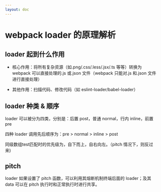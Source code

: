 ```yaml
---
layout: doc
---
```


# webpack loader 的原理解析

## loader 起到什么作用

- 核心作用：将所有复杂资源（如.png/.css/.less/.jsx/.ts 等等）转换为 webpack 可以直接处理的.js 或.json 文件（webpack 只能对.js 和.json 文件进行直接处理）

- 其他作用：扫描代码、修改代码（如 eslint-loader/babel-loader）

## loader 种类 & 顺序

loader 可以被分为四类，分别是：后置 post，普通 normal，行内 inline，前置 pre

四种 loader 调用先后顺序为：pre > normal > inline > post

同级数组test匹配时的优先级为，自下而上，自右向左。（pitch 情况下，则反过来)

## pitch

loader 如果设置了 pitch 函数，可以利用其熔断机制终端后面的 loader；及其 data 可以在 pitch 执行时和正常执行时进行共享。

